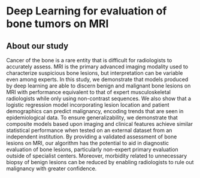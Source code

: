 <h1>Deep Learning for evaluation of bone tumors on MRI</h1>
<h2>About our study</h2>
Cancer of the bone is a rare entity that is difficult for radiologists to accurately assess. MRI is the primary advanced imaging modality used to characterize suspicious bone lesions, but interpretation can be variable even among experts. In this study, we demonstrate that models produced by deep learning are able to discern benign and malignant bone lesions on MRI with performance equivalent to that of expert musculoskeletal radiologists while only using non-contrast sequences. We also show that a logistic regression model incorporating lesion location and patient demographics can predict malignancy, encoding trends that are seen in epidemiological data. To ensure generalizability, we demonstrate that composite models based upon imaging and clinical features achieve similar statistical performance when tested on an external dataset from an independent institution. By providing a validated assessment of bone lesions on MRI, our algorithm has the potential to aid in diagnostic evaluation of bone lesions, particularly non-expert primary evaluation outside of specialist centers. Moreover, morbidity related to unnecessary biopsy of benign lesions can be reduced by enabling radiologists to rule out malignancy with greater confidence. 
